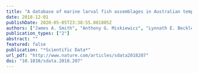 ```yaml
---
title: "A database of marine larval fish assemblages in Australian temperate and subtropical waters"
date: 2018-12-01
publishDate: 2020-05-05T23:38:55.081805Z
authors: ["James A. Smith", "Anthony G. Miskiewicz", "Lynnath E. Beckley", "Jason D. Everett", "Valquíria Garcia", "Charles A. Gray", "David Holliday", "Alan R. Jordan", "John Keane", "Ana Lara-Lopez", "Jeffrey M. Leis", "Paloma A. Matis", "Barbara A. Muhling", "Francisco J. Neira", "Anthony J. Richardson", "Kimberley A. Smith", "Kerrie M. Swadling", "Augy Syahailatua", "Matthew D. Taylor", "Paul D. van Ruth", "Tim M. Ward", "Iain M. Suthers"]
publication_types: ["2"]
abstract: ""
featured: false
publication: "*Scientific Data*"
url_pdf: "http://www.nature.com/articles/sdata2018207"
doi: "10.1038/sdata.2018.207"
---
```


